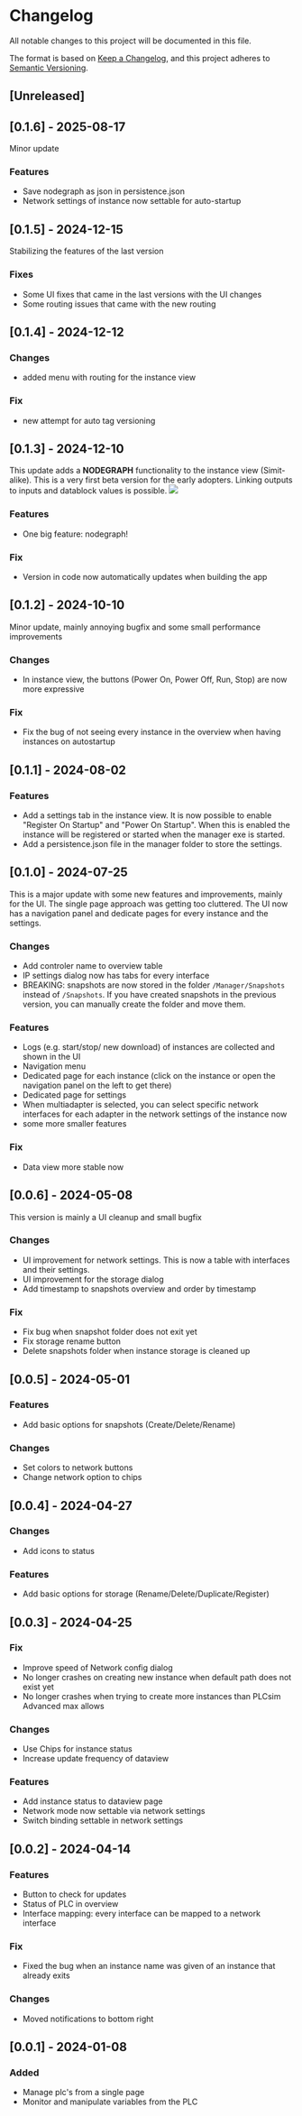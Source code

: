# Changelog

All notable changes to this project will be documented in this file.

The format is based on [Keep a Changelog](https://keepachangelog.com/en/1.0.0/),
and this project adheres to [Semantic Versioning](https://semver.org/spec/v2.0.0.html).

## [Unreleased]

## [0.1.6] - 2025-08-17
Minor update

### Features
- Save nodegraph as json in persistence.json
- Network settings of instance now settable for auto-startup

## [0.1.5] - 2024-12-15
Stabilizing the features of the last version

### Fixes
- Some UI fixes that came in the last versions with the UI changes
- Some routing issues that came with the new routing

## [0.1.4] - 2024-12-12
### Changes
- added menu with routing for the instance view

### Fix
- new attempt for auto tag versioning

## [0.1.3] - 2024-12-10
This update adds a **NODEGRAPH** functionality to the instance view (Simit-alike). This is a very first beta version for the early adopters. Linking outputs to inputs and datablock values is possible.
![](docs/img/nodegraph.png)

### Features
- One big feature: nodegraph!

### Fix
- Version in code now automatically updates when building the app

## [0.1.2] - 2024-10-10
Minor update, mainly annoying bugfix and some small performance improvements

### Changes
- In instance view, the buttons (Power On, Power Off, Run, Stop) are now more expressive

### Fix
- Fix the bug of not seeing every instance in the overview when having instances on autostartup

## [0.1.1] - 2024-08-02

### Features
- Add a settings tab in the instance view. It is now possible to enable "Register On Startup" and "Power On Startup". When this is enabled the instance will be registered or started when the manager exe is started.
- Add a persistence.json file in the manager folder to store the settings. 

## [0.1.0] - 2024-07-25

This is a major update with some new features and improvements, mainly for the UI.
The single page approach was getting too cluttered.
The UI now has a navigation panel and dedicate pages for every instance and the settings.


### Changes

- Add controler name to overview table
- IP settings dialog now has tabs for every interface
- BREAKING: snapshots are now stored in the folder `/Manager/Snapshots` instead of `/Snapshots`. If you have created snapshots in the previous version, you can manually create the folder and move them.

### Features

- Logs (e.g. start/stop/ new download) of instances are collected and shown in the UI
- Navigation menu
- Dedicated page for each instance (click on the instance or open the navigation panel on the left to get there)
- Dedicated page for settings
- When multiadapter is selected, you can select specific network interfaces for each adapter in the network settings of the instance now
- some more smaller features

### Fix

- Data view more stable now

## [0.0.6] - 2024-05-08

This version is mainly a UI cleanup and small bugfix

### Changes

- UI improvement for network settings. This is now a table with interfaces and their settings.
- UI improvement for the storage dialog
- Add timestamp to snapshots overview and order by timestamp

### Fix

- Fix bug when snapshot folder does not exit yet
- Fix storage rename button
- Delete snapshots folder when instance storage is cleaned up

## [0.0.5] - 2024-05-01

### Features

- Add basic options for snapshots (Create/Delete/Rename)

### Changes

- Set colors to network buttons
- Change network option to chips

## [0.0.4] - 2024-04-27

### Changes

- Add icons to status

### Features

- Add basic options for storage (Rename/Delete/Duplicate/Register)

## [0.0.3] - 2024-04-25

### Fix

- Improve speed of Network config dialog
- No longer crashes on creating new instance when default path does not exist yet
- No longer crashes when trying to create more instances than PLCsim Advanced max allows

### Changes

- Use Chips for instance status
- Increase update frequency of dataview

### Features

- Add instance status to dataview page
- Network mode now settable via network settings
- Switch binding settable in network settings

## [0.0.2] - 2024-04-14

### Features

- Button to check for updates
- Status of PLC in overview
- Interface mapping: every interface can be mapped to a network interface

### Fix

- Fixed the bug when an instance name was given of an instance that already exits

### Changes

- Moved notifications to bottom right

## [0.0.1] - 2024-01-08

### Added

- Manage plc's from a single page
- Monitor and manipulate variables from the PLC
